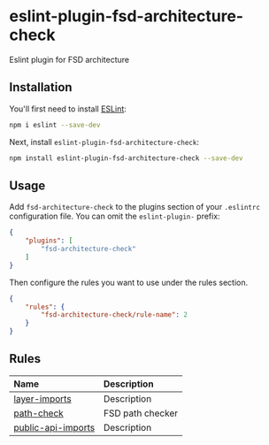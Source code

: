 # eslint-plugin-fsd-architecture-check

Eslint plugin for FSD architecture

## Installation

You'll first need to install [ESLint](https://eslint.org/):

```sh
npm i eslint --save-dev
```

Next, install `eslint-plugin-fsd-architecture-check`:

```sh
npm install eslint-plugin-fsd-architecture-check --save-dev
```

## Usage

Add `fsd-architecture-check` to the plugins section of your `.eslintrc` configuration file. You can omit the `eslint-plugin-` prefix:

```json
{
    "plugins": [
        "fsd-architecture-check"
    ]
}
```


Then configure the rules you want to use under the rules section.

```json
{
    "rules": {
        "fsd-architecture-check/rule-name": 2
    }
}
```

## Rules

<!-- begin auto-generated rules list -->

| Name                                                   | Description      |
| :----------------------------------------------------- | :--------------- |
| [layer-imports](docs/rules/layer-imports.md)           | Description      |
| [path-check](docs/rules/path-check.md)                 | FSD path checker |
| [public-api-imports](docs/rules/public-api-imports.md) | Description      |

<!-- end auto-generated rules list -->



